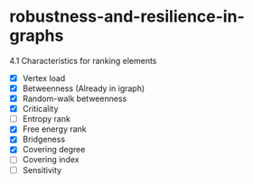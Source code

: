 # robustness-and-resilience-in-graphs

4.1 Characteristics for ranking elements

- [x] Vertex load
- [x] Betweenness (Already in igraph)
- [x] Random-walk betweenness
- [x] Criticality
- [ ] Entropy rank
- [x] Free energy rank
- [x] Bridgeness
- [x] Covering degree
- [ ] Covering index
- [ ] Sensitivity
